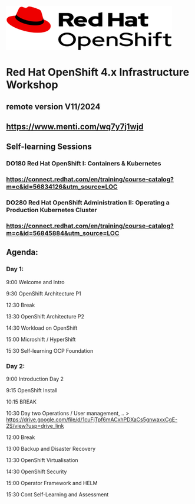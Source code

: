 <img src="https://github.com/RHEPDS/OCP_Infra_Architecture/blob/main/logo.png" width="450" height="120">

# Red Hat OpenShift 4.x Infrastructure Workshop
## remote version V11/2024

## https://www.menti.com/wq7y7j1wjd

## Self-learning Sessions

### DO180 Red Hat OpenShift I: Containers & Kubernetes 
### https://connect.redhat.com/en/training/course-catalog?m=c&id=56834126&utm_source=LOC
### DO280 Red Hat OpenShift Administration II: Operating a Production Kubernetes Cluster
### https://connect.redhat.com/en/training/course-catalog?m=c&id=56845884&utm_source=LOC

## Agenda:

### Day 1:

9:00		Welcome and Intro	

9:30		OpenShift Architecture P1		

12:30		Break

13:30		OpenShift Architecture P2

14:30		Workload on OpenShift

15:00   Microshift / HyperShift		

15:30   Self-learning OCP Foundation

### Day 2:

9:00		Introduction Day 2

9:15		OpenShift Install		

10:15		BREAK

10:30		Day two Operations / User management, .. > https://drive.google.com/file/d/1cuFjTpf6mACxhPDXaCs5gnwaxxCgE-2S/view?usp=drive_link

12:00		Break

13:00		Backup and Disaster Recovery

13:30		OpenShift Virtualisation

14:30		OpenShift Security		

15:00		Operator Framework and HELM		

15:30		Cont Self-Learning and Assessment


